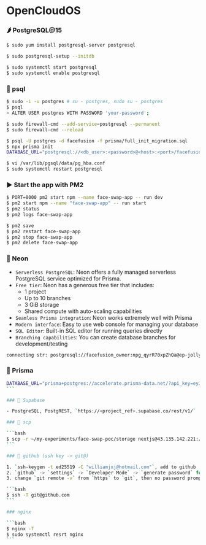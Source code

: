 # OpenCloudOS

### 🌶 PostgreSQL@15

```bash
$ sudo yum install postgresql-server postgresql

$ sudo postgresql-setup --initdb

$ sudo systemctl start postgresql
$ sudo systemctl enable postgresql
```

### 🥕 psql

```bash
$ sudo -i -u postgres # su - postgres, sudo su - postgres
$ psql
> ALTER USER postgres WITH PASSWORD 'your-password';
```

```bash
$ sudo firewall-cmd --add-service=postgresql --permanent
$ sudo firewall-cmd --reload

$ psql -U postgres -d facefusion -f prisma/full_init_migration.sql 
$ npx prisma init
DATABASE_URL="postgresql://<db_user>:<password>@<host>:<port>/facefusion"

$ vi /var/lib/pgsql/data/pg_hba.conf
$ sudo systemctl restart postgresql
```

### ▶️ Start the app with PM2

```bash
$ PORT=8000 pm2 start npm --name face-swap-app -- run dev
$ pm2 start npm --name "face-swap-app" -- run start
$ pm2 status
$ pm2 logs face-swap-app

$ pm2 save
$ pm2 restart face-swap-app
$ pm2 stop face-swap-app
$ pm2 delete face-swap-app
```

### 🥃 Neon

- `Serverless PostgreSQL`: Neon offers a fully managed serverless PostgreSQL service optimized for Prisma.
- `Free tier`: Neon has a generous free tier that includes:
    * 1 project
    * Up to 10 branches
    * 3 GiB storage
    * Shared compute with auto-scaling capabilities
- `Seamless Prisma integration`: Neon works extremely well with Prisma
- `Modern interface`: Easy to use web console for managing your database
- `SQL Editor`: Built-in SQL editor for running queries directly
- `Branching capabilities`: You can create database branches for development/testing

```bash
connecting str: postgresql://facefusion_owner:npg_qyrR70xpZhQa@ep-jolly-credit-a64vj2lz-pooler.us-west-2.aws.neon.tech/facefusion?sslmode=require
```

### 🥃 Prisma

````bash
DATABASE_URL="prisma+postgres://accelerate.prisma-data.net/?api_key=eyJhbGciOiJIUzI1NiIsInR5cCI6IkpXVCJ9.eyJhcGlfa2V5IjoiMDFKVlI1RU01TlowTVlCWjZGS1M1N0RYQjMiLCJ0ZW5hbnRfaWQiOiIxNTk0YWRhNzgxZjg5Y2FjOWRkOWY1Yjg4NmYwMjliMzYyNzllZDg3MmFiNTAxNDM1MmFkOGM1YzU4MTA1NjhjIiwiaW50ZXJuYWxfc2VjcmV0IjoiNTg4NmJlNTYtOGNkOS00MGViLTgwMDUtMzcwYzg2NzcwMmU0In0.39sjBPsbEmF66e71_n21wa8N5TzInQjufF16vmjeEyg"
```

### 🥃 Supabase

- PostgreSQL, PostgREST, `https://<project_ref>.supabase.co/rest/v1/`

### 🥕 scp

```bash
$ scp -r ~/my-experiments/face-swap-poc/storage nextjs@43.135.142.221:/home/nextjs/face-swap-poc/
```

### 🥕 github (ssh key -> git@)

1. `ssh-keygen -t ed25519 -C "williamjxj@hotmail.com"`, add to github
2. `github` -> `settings` -> `Developer Mode` -> `generate password` for `git push` (`git config --list`)
3. change `git remote -v` from `https` to `git`, then no password prompt anymore

```bash
$ ssh -T git@github.com
```

### nginx

```bash
$ nginx -T
$ sudo systemctl resrt nginx
```